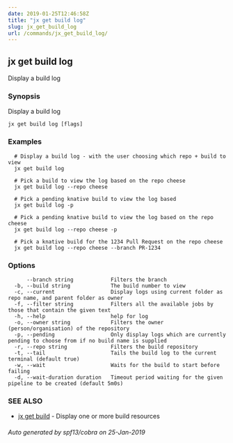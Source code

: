 ```yaml
---
date: 2019-01-25T12:46:58Z
title: "jx get build log"
slug: jx_get_build_log
url: /commands/jx_get_build_log/
---
```

## jx get build log

Display a build log

### Synopsis

Display a build log

```
jx get build log [flags]
```

### Examples

```
  # Display a build log - with the user choosing which repo + build to view
  jx get build log
  
  # Pick a build to view the log based on the repo cheese
  jx get build log --repo cheese
  
  # Pick a pending knative build to view the log based
  jx get build log -p
  
  # Pick a pending knative build to view the log based on the repo cheese
  jx get build log --repo cheese -p
  
  # Pick a knative build for the 1234 Pull Request on the repo cheese
  jx get build log --repo cheese --branch PR-1234
```

### Options

```
      --branch string            Filters the branch
  -b, --build string             The build number to view
  -c, --current                  Display logs using current folder as repo name, and parent folder as owner
  -f, --filter string            Filters all the available jobs by those that contain the given text
  -h, --help                     help for log
  -o, --owner string             Filters the owner (person/organisation) of the repository
  -p, --pending                  Only display logs which are currently pending to choose from if no build name is supplied
  -r, --repo string              Filters the build repository
  -t, --tail                     Tails the build log to the current terminal (default true)
  -w, --wait                     Waits for the build to start before failing
  -d, --wait-duration duration   Timeout period waiting for the given pipeline to be created (default 5m0s)
```

### SEE ALSO

* [jx get build](/commands/jx_get_build/)	 - Display one or more build resources

###### Auto generated by spf13/cobra on 25-Jan-2019
